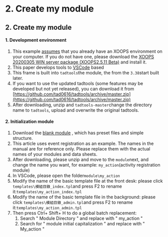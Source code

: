 # 2. Create my module



## 2. Create my module

#### 1. Development environment

1. This example [assumes](https://campus-xoops.tn.edu.tw/modules/tad_uploader/index.php?op=dlfile&cfsn=1785&cat_sn=11&name=my_xoops_2511b.exe) that you already have an XOOPS environment on your computer. If you do not have one, please download the [XOOPS 20200305 WIN server package \(XOOPS2.5.11 Beta\)](https://campus-xoops.tn.edu.tw/modules/tad_uploader/index.php?op=dlfile&cfsn=1785&cat_sn=11&name=my_xoops_2511b.exe) and install it.
2. This paper develops tools to [VSCode](https://campus-xoops.tn.edu.tw/modules/tad_book3/page.php?tbdsn=1374) based
3. This frame is built into `tadtools`the module, the from the `3.38`start built later.
4. If you want to use the updated tadtools \(some features may be developed but not yet released\), you can download it from [https://github.com/tad0616/tadtools/archive/master.zip](https://github.com/tad0616/tadtools/archive/master.zip)
5. After downloading, unzip and `tadtools-master`change the directory name to `tadtools`, upload and overwrite the original tadtools.

#### 2. Initialization module

1. Download the [blank module](https://campus-xoops.tn.edu.tw/modules/tad_uploader/index.php?op=dlfile&cfsn=1788&cat_sn=15&name=blank_mod_20200527.zip) , which has preset files and simple structure.
2. This article uses event registration as an example. The names in the manual are for reference only. Please replace them with the actual names of your modules and data sheets.
3. After downloading, please unzip and move to the `module`next, and change the name you want, for example: `my_action`\(activity registration module\)
4. In VSCode, please open the folder`module\my_action`
5. Modify the name of the basic template file at the front desk: please click `templates\模組目錄_index.tpl`and press F2 to rename it:`templates\my_action_index.tpl`
6. Modify the name of the basic template file in the background: please click `templates\模組目錄_admin.tpl`and press F2 to rename it:`templates\my_action_admin.tpl`
7. Then press Ctrl+ Shift+ H to do a global batch replacement:
   1. Search " Module Directory " and replace with " my\_action "
   2. Search for " module initial capitalization " and replace with " My\_action "

